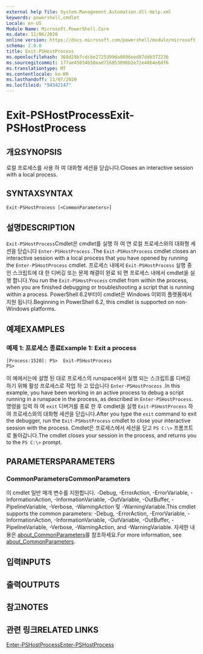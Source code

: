 ```yaml
---
external help file: System.Management.Automation.dll-Help.xml
keywords: powershell,cmdlet
Locale: en-US
Module Name: Microsoft.PowerShell.Core
ms.date: 11/06/2020
online version: https://docs.microsoft.com/powershell/module/microsoft.powershell.core/exit-pshostprocess?view=powershell-7.1&WT.mc_id=ps-gethelp
schema: 2.0.0
title: Exit-PSHostProcess
ms.openlocfilehash: 368d29b7cdcbe2725399da0896eed87ddb372236
ms.sourcegitcommit: 177ae45034b58ead716853096b2e72e4864e6df6
ms.translationtype: MT
ms.contentlocale: ko-KR
ms.lasthandoff: 11/07/2020
ms.locfileid: "94342147"
---
```

# <span data-ttu-id="66080-103">Exit-PSHostProcess</span><span class="sxs-lookup"><span data-stu-id="66080-103">Exit-PSHostProcess</span></span>

## <span data-ttu-id="66080-104">개요</span><span class="sxs-lookup"><span data-stu-id="66080-104">SYNOPSIS</span></span>
<span data-ttu-id="66080-105">로컬 프로세스를 사용 하 여 대화형 세션을 닫습니다.</span><span class="sxs-lookup"><span data-stu-id="66080-105">Closes an interactive session with a local process.</span></span>

## <span data-ttu-id="66080-106">SYNTAX</span><span class="sxs-lookup"><span data-stu-id="66080-106">SYNTAX</span></span>

```
Exit-PSHostProcess [<CommonParameters>]
```

## <span data-ttu-id="66080-107">설명</span><span class="sxs-lookup"><span data-stu-id="66080-107">DESCRIPTION</span></span>

<span data-ttu-id="66080-108">`Exit-PSHostProcess`Cmdlet은 cmdlet를 실행 하 여 연 로컬 프로세스와의 대화형 세션을 닫습니다 `Enter-PSHostProcess` .</span><span class="sxs-lookup"><span data-stu-id="66080-108">The `Exit-PSHostProcess` cmdlet closes an interactive session with a local process that you have opened by running the `Enter-PSHostProcess` cmdlet.</span></span> <span data-ttu-id="66080-109">프로세스 내에서 `Exit-PSHostProcess` 실행 중인 스크립트에 대 한 디버깅 또는 문제 해결이 완료 되 면 프로세스 내에서 cmdlet을 실행 합니다.</span><span class="sxs-lookup"><span data-stu-id="66080-109">You run the `Exit-PSHostProcess` cmdlet from within the process, when you are finished debugging or troubleshooting a script that is running within a process.</span></span> <span data-ttu-id="66080-110">PowerShell 6.2부터이 cmdlet은 Windows 이외의 플랫폼에서 지원 됩니다.</span><span class="sxs-lookup"><span data-stu-id="66080-110">Beginning in PowerShell 6.2, this cmdlet is supported on non-Windows platforms.</span></span>

## <span data-ttu-id="66080-111">예제</span><span class="sxs-lookup"><span data-stu-id="66080-111">EXAMPLES</span></span>

### <span data-ttu-id="66080-112">예제 1: 프로세스 종료</span><span class="sxs-lookup"><span data-stu-id="66080-112">Example 1: Exit a process</span></span>

```
[Process:1520]: PS>  Exit-PSHostProcess
PS>
```

<span data-ttu-id="66080-113">이 예에서는에 설명 된 대로 프로세스의 runspace에서 실행 되는 스크립트를 디버깅 하기 위해 활성 프로세스로 작업 하 고 있습니다 `Enter-PSHostProcess` .</span><span class="sxs-lookup"><span data-stu-id="66080-113">In this example, you have been working in an active process to debug a script running in a runspace in the process, as described in `Enter-PSHostProcess`.</span></span> <span data-ttu-id="66080-114">명령을 입력 하 여 `exit` 디버거를 종료 한 후 cmdlet을 실행 `Exit-PSHostProcess` 하 여 프로세스와의 대화형 세션을 닫습니다.</span><span class="sxs-lookup"><span data-stu-id="66080-114">After you type the `exit` command to exit the debugger, run the `Exit-PSHostProcess` cmdlet to close your interactive session with the process.</span></span>
<span data-ttu-id="66080-115">Cmdlet은 프로세스에서 세션을 닫고 `PS C:\>` 프롬프트로 돌아갑니다.</span><span class="sxs-lookup"><span data-stu-id="66080-115">The cmdlet closes your session in the process, and returns you to the `PS C:\>` prompt.</span></span>

## <span data-ttu-id="66080-116">PARAMETERS</span><span class="sxs-lookup"><span data-stu-id="66080-116">PARAMETERS</span></span>

### <span data-ttu-id="66080-117">CommonParameters</span><span class="sxs-lookup"><span data-stu-id="66080-117">CommonParameters</span></span>

<span data-ttu-id="66080-118">이 cmdlet 일반 매개 변수를 지원합니다. -Debug, -ErrorAction, -ErrorVariable, -InformationAction, -InformationVariable, -OutVariable, -OutBuffer, -PipelineVariable, -Verbose, -WarningAction 및 -WarningVariable.</span><span class="sxs-lookup"><span data-stu-id="66080-118">This cmdlet supports the common parameters: -Debug, -ErrorAction, -ErrorVariable, -InformationAction, -InformationVariable, -OutVariable, -OutBuffer, -PipelineVariable, -Verbose, -WarningAction, and -WarningVariable.</span></span> <span data-ttu-id="66080-119">자세한 내용은 [about_CommonParameters](https://go.microsoft.com/fwlink/?LinkID=113216)를 참조하세요.</span><span class="sxs-lookup"><span data-stu-id="66080-119">For more information, see [about_CommonParameters](https://go.microsoft.com/fwlink/?LinkID=113216).</span></span>

## <span data-ttu-id="66080-120">입력</span><span class="sxs-lookup"><span data-stu-id="66080-120">INPUTS</span></span>

## <span data-ttu-id="66080-121">출력</span><span class="sxs-lookup"><span data-stu-id="66080-121">OUTPUTS</span></span>

## <span data-ttu-id="66080-122">참고</span><span class="sxs-lookup"><span data-stu-id="66080-122">NOTES</span></span>

## <span data-ttu-id="66080-123">관련 링크</span><span class="sxs-lookup"><span data-stu-id="66080-123">RELATED LINKS</span></span>

[<span data-ttu-id="66080-124">Enter-PSHostProcess</span><span class="sxs-lookup"><span data-stu-id="66080-124">Enter-PSHostProcess</span></span>](Enter-PSHostProcess.md)

